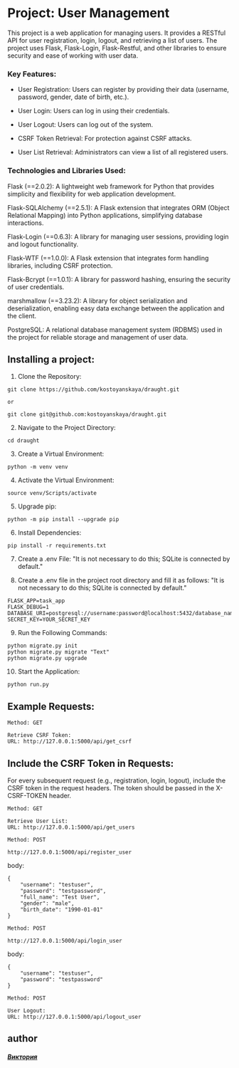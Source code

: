 #  Project: User Management
This project is a web application for managing users. It provides a RESTful API for user registration, login, logout, and retrieving a list of users. The project uses Flask, Flask-Login, Flask-Restful, and other libraries to ensure security and ease of working with user data.

### Key Features:

- User Registration: Users can register by providing their data (username, password, gender, date of birth, etc.).

- User Login: Users can log in using their credentials.

- User Logout: Users can log out of the system.

- CSRF Token Retrieval: For protection against CSRF attacks.

- User List Retrieval: Administrators can view a list of all registered users.


### Technologies and Libraries Used:


Flask (==2.0.2): A lightweight web framework for Python that provides simplicity and flexibility for web application development.

Flask-SQLAlchemy (==2.5.1): A Flask extension that integrates ORM (Object Relational Mapping) into Python applications, simplifying database interactions.

Flask-Login (==0.6.3): A library for managing user sessions, providing login and logout functionality.

Flask-WTF (==1.0.0): A Flask extension that integrates form handling libraries, including CSRF protection.

Flask-Bcrypt (==1.0.1): A library for password hashing, ensuring the security of user credentials.

marshmallow (==3.23.2): A library for object serialization and deserialization, enabling easy data exchange between the application and the client.

PostgreSQL: A relational database management system (RDBMS) used in the project for reliable storage and management of user data.


## Installing a project:

1. Clone the Repository:
```
git clone https://github.com/kostoyanskaya/draught.git

or

git clone git@github.com:kostoyanskaya/draught.git
```

2. Navigate to the Project Directory:

```
cd draught
```

3. Create a Virtual Environment:

```
python -m venv venv
```

4. Activate the Virtual Environment:

```
source venv/Scripts/activate
```

5. Upgrade pip:

```
python -m pip install --upgrade pip
```

6. Install Dependencies:

```
pip install -r requirements.txt
```

7. Create a .env File:
"It is not necessary to do this; SQLite is connected by default."

8. Create a .env file in the project root directory and fill it as follows:
"It is not necessary to do this; SQLite is connected by default."
```
FLASK_APP=task_app
FLASK_DEBUG=1
DATABASE_URI=postgresql://username:password@localhost:5432/database_name
SECRET_KEY=YOUR_SECRET_KEY
```

9. Run the Following Commands:
```
python migrate.py init
python migrate.py migrate "Text"
python migrate.py upgrade

```

10. Start the Application:

```
python run.py
```

## Example Requests:

```
Method: GET

Retrieve CSRF Token:
URL: http://127.0.0.1:5000/api/get_csrf
```

## Include the CSRF Token in Requests:
For every subsequent request (e.g., registration, login, logout), include the CSRF token in the request headers. The token should be passed in the X-CSRF-TOKEN header.


```
Method: GET

Retrieve User List:
URL: http://127.0.0.1:5000/api/get_users
```



```
Method: POST

http://127.0.0.1:5000/api/register_user
```
body:
```
{
    "username": "testuser",
    "password": "testpassword",
    "full_name": "Test User",
    "gender": "male",
    "birth_date": "1990-01-01"
}
```
```
Method: POST

http://127.0.0.1:5000/api/login_user
```
body:
```
{
    "username": "testuser",
    "password": "testpassword"
}
```



```
Method: POST

User Logout:
URL: http://127.0.0.1:5000/api/logout_user
```



## author
#### [_Виктория_](https://github.com/kostoyanskaya/)